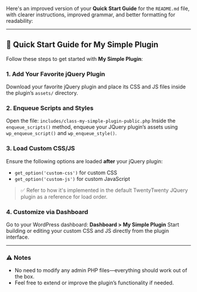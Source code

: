 Here's an improved version of your **Quick Start Guide** for the `README.md` file, with clearer instructions, improved grammar, and better formatting for readability:

---

## 🚀 Quick Start Guide for My Simple Plugin

Follow these steps to get started with **My Simple Plugin**:

### 1. Add Your Favorite jQuery Plugin

Download your favorite jQuery plugin and place its CSS and JS files inside the plugin’s `assets/` directory.

### 2. Enqueue Scripts and Styles

Open the file:
`includes/class-my-simple-plugin-public.php`
Inside the `enqueue_scripts()` method, enqueue your JQuery plugin’s assets using `wp_enqueue_script()` and `wp_enqueue_style()`.

### 3. Load Custom CSS/JS

Ensure the following options are loaded **after** your jQuery plugin:

* `get_option('custom-css')` for custom CSS
* `get_option('custom-js')` for custom JavaScript

> ✅ Refer to how it's implemented in the default TwentyTwenty JQuery plugin as a reference for load order.

### 4. Customize via Dashboard

Go to your WordPress dashboard:
**Dashboard > My Simple Plugin**
Start building or editing your custom CSS and JS directly from the plugin interface.

---

### ⚠️ Notes

* No need to modify any admin PHP files—everything should work out of the box.
* Feel free to extend or improve the plugin’s functionality if needed.
